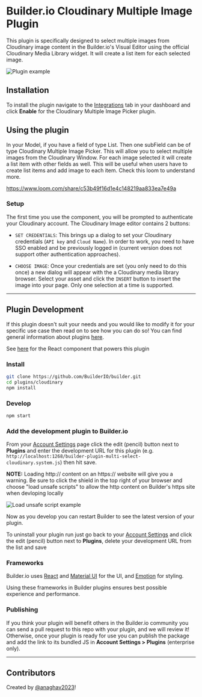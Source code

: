 # Builder.io Cloudinary Multiple Image Plugin

This plugin is specifically designed to select multiple images from Cloudinary image content in the Builder.io's Visual Editor using the official Cloudinary Media Library widget. It will create a list item for each selected image.

<img src="https://imgur.com/vpNzMud.gif" alt="Plugin example">

## Installation
To install the plugin navigate to the [Integrations](https://builder.io/app/integrations) tab in your dashboard and click **Enable** for the Cloudinary Multiple Image Picker plugin.

## Using the plugin

In your Model, if you have a field of type List. Then one subField can be of type Cloudinary Multiple Image Picker. This will allow you to select multiple images from the Cloudinary Window. For each image selected it will create a list item with other fields as well. 
This will be useful when users have to create list items and add image to each item.
Check this loom to understand more. 

https://www.loom.com/share/c53b49f16d1e4c148219aa833ea7e49a




### Setup

The first time you use the component, you will be prompted to authenticate your Cloudinary account. The Cloudinary Image editor contains 2 buttons:

- `SET CREDENTIALS`: This brings up a dialog to set your Cloudinary credentials (`API key` and `Cloud Name`). In order to work, you need to have SSO enabled and be previously logged in (current version does not support other authentication approaches).

- `CHOOSE IMAGE`: Once your credentials are set (you only need to do this once) a new dialog will appear with the a Cloudinary media library browser. Select your asset and click the `INSERT` button to insert the image into your page. Only one selection at a time is supported.

---

## Plugin Development
If this plugin doesn't suit your needs and you would like to modify it for your specific use case then read on to see how you can do so! You can find general information about plugins [here](https://www.builder.io/c/docs/plugins-overview).

See [here](src/CloudinaryImageEditor.tsx) for the React component that powers this plugin

### Install

```bash
git clone https://github.com/BuilderIO/builder.git
cd plugins/cloudinary
npm install
```

### Develop

```bash
npm start
```

### Add the development plugin to Builder.io

From your [Account Settings](https://builder.io/account/space) page click the edit (pencil) button next to **Plugins** and enter the development URL for this plugin (e.g. `http://localhost:1268/builder-plugin-multi-select-cloudinary.system.js`) then hit save.

**NOTE:** Loading http:// content on an https:// website will give you a warning. Be sure to click the shield in the top right of your browser and choose "load unsafe scripts" to allow the http content on Builder's https site when devloping locally

<img alt="Load unsafe script example" src="https://i.stack.imgur.com/uSaLL.png">

Now as you develop you can restart Builder to see the latest version of your plugin.

To uninstall your plugin run just go back to your [Account Settings](https://builder.io/account/space) and click the edit (pencil) button next to **Plugins**, delete your development URL from the list and save

### Frameworks

Builder.io uses [React](https://github.com/facebook/react) and [Material UI](https://github.com/mui-org/material-ui) for the UI, and [Emotion](https://github.com/emotion-js/emotion) for styling.

Using these frameworks in Builder plugins ensures best possible experience and performance.

### Publishing

If you think your plugin will benefit others in the Builder.io community you can send a pull request to this repo with your plugin, and we will review it! Otherwise, once your plugin is ready for use you can publish the package and add the link to its bundled JS in **Account Settings > Plugins** (enterprise only).

---
## Contributors

Created by [@anaghav2023](https://github.com/anaghav2023)!
